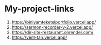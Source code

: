 # My-project-links

1. https://biniyamteketelportfolio.vercel.app/
2. https://sermon-recorder-v-2.vercel.app/
3. https://dir-site-restaurant.onrender.com/
4. https://vent-tan.vercel.app/
